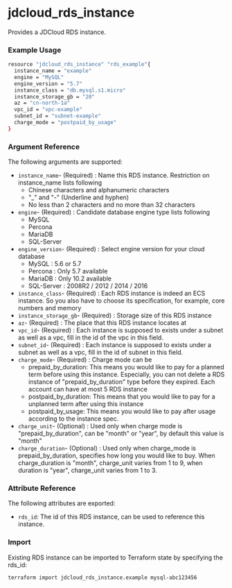 # jdcloud\_rds\_instance

Provides a JDCloud RDS instance. 

### Example Usage

```bash
resource "jdcloud_rds_instance" "rds_example"{
  instance_name = "example"
  engine = "MySQL"
  engine_version = "5.7"
  instance_class = "db.mysql.s1.micro"
  instance_storage_gb = "20"
  az = "cn-north-1a"
  vpc_id = "vpc-example"
  subnet_id = "subnet-example"
  charge_mode = "postpaid_by_usage"
}
```

### Argument Reference

The following arguments are supported:

* `instance_name`- \(Required\) : Name this RDS instance. Restriction on instance\_name lists following
  * Chinese characters and alphanumeric characters
  * "\_" and "-" \(Underline and hyphen\)
  * No less than 2 characters and no more than 32 characters
* `engine`- \(Required\) : Candidate database engine type lists following
  * MySQL
  * Percona
  * MariaDB
  * SQL-Server
* `engine_version`- \(Required\) :  Select engine version for your cloud database
  * MySQL : 5.6 or 5.7
  * Percona : Only 5.7 available
  * MariaDB : Only 10.2 available
  * SQL-Server : 2008R2 / 2012 / 2014 / 2016
* `instance_class`- \(Required\) : Each RDS instance is indeed an ECS instance. So you also have to choose its specification, for example, core numbers and memory
* `instance_storage_gb`- \(Required\) :  Storage size of this RDS instance 
* `az`- \(Required\) : The place that this RDS instance locates at
* `vpc_id`- \(Required\) : Each instance is supposed to exists under a subnet as well as a vpc,  fill in the id of the vpc in this field.
* `subnet_id`- \(Required\) :  Each instance is supposed to exists under a subnet as well as a vpc, fill in the id of subnet in this field.
* `charge_mode`- \(Required\) : Charge mode can be 
  * prepaid\_by\_duration:  This means you would like to pay for a planned term before using this instance. Especially, you can not delete a RDS instance of "prepaid\_by\_duration" type before they expired. Each account can have at most 5 RDS instance
  * postpaid\_by\_duration: This means that you would like to pay for a unplanned term after using this instance
  * postpaid\_by\_usage:  This means you would like to pay after usage according to the instance spec.
* `charge_unit`- \(Optional\) : Used only when charge mode is "prepaid\_by\_duration", can be "month" or "year", by default this value is "month"
* `charge_duration`- \(Optional\) : Used only when charge\_mode is prepaid\_by\_duration, specifies how long you would like to buy. When charge\_duration is "month", charge\_unit varies from 1 to 9, when duration is "year", charge\_unit varies from 1 to 3.

### Attribute Reference 

The following attributes are exported:

* `rds_id`: The id of this RDS instance, can be used to reference this instance.

### Import 

Existing RDS instance can be imported to Terraform state by specifying the rds\_id:

```text
terraform import jdcloud_rds_instance.example mysql-abc123456
```




